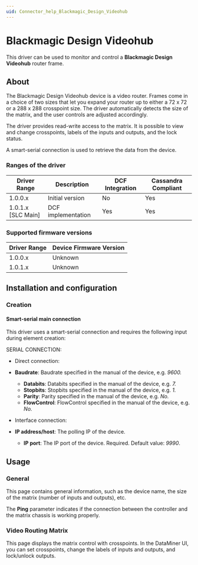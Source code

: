 ```yaml
---
uid: Connector_help_Blackmagic_Design_Videohub
---
```


# Blackmagic Design Videohub

This driver can be used to monitor and control a **Blackmagic Design Videohub** router frame.

## About

The Blackmagic Design Videohub device is a video router. Frames come in a choice of two sizes that let you expand your router up to either a 72 x 72 or a 288 x 288 crosspoint size. The driver automatically detects the size of the matrix, and the user controls are adjusted accordingly.

The driver provides read-write access to the matrix. It is possible to view and change crosspoints, labels of the inputs and outputs, and the lock status.

A smart-serial connection is used to retrieve the data from the device.

### Ranges of the driver

| **Driver Range**     | **Description**    | **DCF Integration** | **Cassandra Compliant** |
|----------------------|--------------------|---------------------|-------------------------|
| 1.0.0.x              | Initial version    | No                  | Yes                     |
| 1.0.1.x \[SLC Main\] | DCF implementation | Yes                 | Yes                     |

### Supported firmware versions

| **Driver Range** | **Device Firmware Version** |
|------------------|-----------------------------|
| 1.0.0.x          | Unknown                     |
| 1.0.1.x          | Unknown                     |

## Installation and configuration

### Creation

#### Smart-serial main connection

This driver uses a smart-serial connection and requires the following input during element creation:

SERIAL CONNECTION:

- Direct connection:

- **Baudrate**: Baudrate specified in the manual of the device, e.g. *9600.*
  - **Databits**: Databits specified in the manual of the device, e.g. *7.*
  - **Stopbits**: Stopbits specified in the manual of the device, e.g. *1.*
  - **Parity**: Parity specified in the manual of the device, e.g. *No.*
  - **FlowControl**: FlowControl specified in the manual of the device, e.g. *No.*

- Interface connection:

- **IP address/host**: The polling IP of the device.
  - **IP port**: The IP port of the device. Required. Default value: *9990*.

## Usage

### General

This page contains general information, such as the device name, the size of the matrix (number of inputs and outputs), etc.

The **Ping** parameter indicates if the connection between the controller and the matrix chassis is working properly.

### Video Routing Matrix

This page displays the matrix control with crosspoints. In the DataMiner UI, you can set crosspoints, change the labels of inputs and outputs, and lock/unlock outputs.
